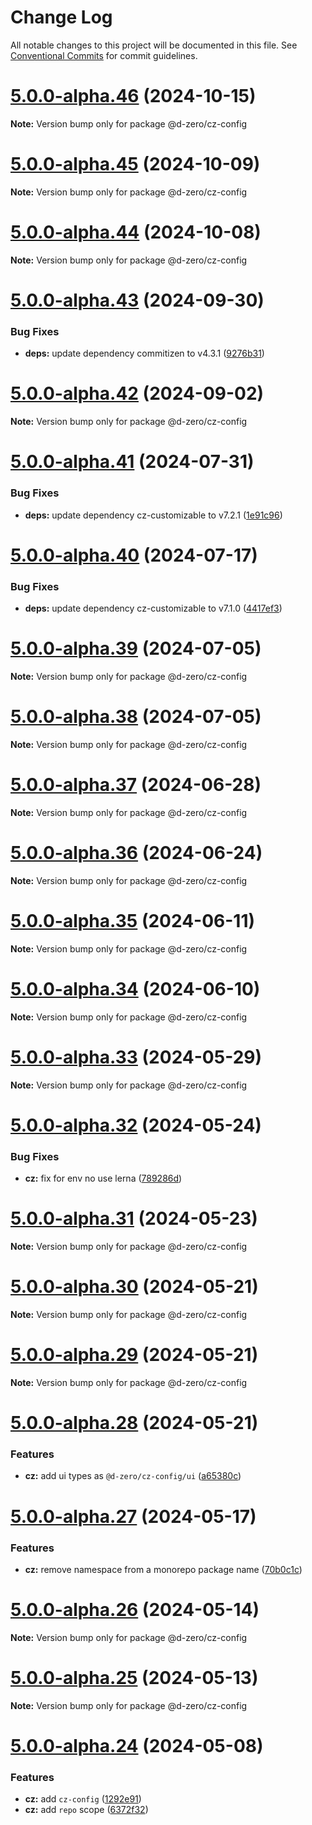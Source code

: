 # Change Log

All notable changes to this project will be documented in this file.
See [Conventional Commits](https://conventionalcommits.org) for commit guidelines.

# [5.0.0-alpha.46](https://github.com/d-zero-dev/linters/compare/v5.0.0-alpha.45...v5.0.0-alpha.46) (2024-10-15)

**Note:** Version bump only for package @d-zero/cz-config

# [5.0.0-alpha.45](https://github.com/d-zero-dev/linters/compare/v5.0.0-alpha.44...v5.0.0-alpha.45) (2024-10-09)

**Note:** Version bump only for package @d-zero/cz-config

# [5.0.0-alpha.44](https://github.com/d-zero-dev/linters/compare/v5.0.0-alpha.43...v5.0.0-alpha.44) (2024-10-08)

**Note:** Version bump only for package @d-zero/cz-config

# [5.0.0-alpha.43](https://github.com/d-zero-dev/linters/compare/v5.0.0-alpha.42...v5.0.0-alpha.43) (2024-09-30)

### Bug Fixes

- **deps:** update dependency commitizen to v4.3.1 ([9276b31](https://github.com/d-zero-dev/linters/commit/9276b31655a0664d5bdb1d95b7e8799eeb20b3b2))

# [5.0.0-alpha.42](https://github.com/d-zero-dev/linters/compare/v5.0.0-alpha.41...v5.0.0-alpha.42) (2024-09-02)

**Note:** Version bump only for package @d-zero/cz-config

# [5.0.0-alpha.41](https://github.com/d-zero-dev/linters/compare/v5.0.0-alpha.40...v5.0.0-alpha.41) (2024-07-31)

### Bug Fixes

- **deps:** update dependency cz-customizable to v7.2.1 ([1e91c96](https://github.com/d-zero-dev/linters/commit/1e91c968dd919aeaa587c89d4f25552de5fb07e6))

# [5.0.0-alpha.40](https://github.com/d-zero-dev/linters/compare/v5.0.0-alpha.39...v5.0.0-alpha.40) (2024-07-17)

### Bug Fixes

- **deps:** update dependency cz-customizable to v7.1.0 ([4417ef3](https://github.com/d-zero-dev/linters/commit/4417ef34ead527f2a186c0f9c28e865f1c63824d))

# [5.0.0-alpha.39](https://github.com/d-zero-dev/linters/compare/v5.0.0-alpha.38...v5.0.0-alpha.39) (2024-07-05)

**Note:** Version bump only for package @d-zero/cz-config

# [5.0.0-alpha.38](https://github.com/d-zero-dev/linters/compare/v5.0.0-alpha.37...v5.0.0-alpha.38) (2024-07-05)

**Note:** Version bump only for package @d-zero/cz-config

# [5.0.0-alpha.37](https://github.com/d-zero-dev/linters/compare/v5.0.0-alpha.36...v5.0.0-alpha.37) (2024-06-28)

**Note:** Version bump only for package @d-zero/cz-config

# [5.0.0-alpha.36](https://github.com/d-zero-dev/linters/compare/v5.0.0-alpha.35...v5.0.0-alpha.36) (2024-06-24)

**Note:** Version bump only for package @d-zero/cz-config

# [5.0.0-alpha.35](https://github.com/d-zero-dev/linters/compare/v5.0.0-alpha.34...v5.0.0-alpha.35) (2024-06-11)

**Note:** Version bump only for package @d-zero/cz-config

# [5.0.0-alpha.34](https://github.com/d-zero-dev/linters/compare/v5.0.0-alpha.33...v5.0.0-alpha.34) (2024-06-10)

**Note:** Version bump only for package @d-zero/cz-config

# [5.0.0-alpha.33](https://github.com/d-zero-dev/linters/compare/v5.0.0-alpha.32...v5.0.0-alpha.33) (2024-05-29)

**Note:** Version bump only for package @d-zero/cz-config

# [5.0.0-alpha.32](https://github.com/d-zero-dev/linters/compare/v5.0.0-alpha.31...v5.0.0-alpha.32) (2024-05-24)

### Bug Fixes

- **cz:** fix for env no use lerna ([789286d](https://github.com/d-zero-dev/linters/commit/789286dde4da56d99c169d537c995c37ba724243))

# [5.0.0-alpha.31](https://github.com/d-zero-dev/linters/compare/v5.0.0-alpha.30...v5.0.0-alpha.31) (2024-05-23)

**Note:** Version bump only for package @d-zero/cz-config

# [5.0.0-alpha.30](https://github.com/d-zero-dev/linters/compare/v5.0.0-alpha.29...v5.0.0-alpha.30) (2024-05-21)

**Note:** Version bump only for package @d-zero/cz-config

# [5.0.0-alpha.29](https://github.com/d-zero-dev/linters/compare/v5.0.0-alpha.28...v5.0.0-alpha.29) (2024-05-21)

**Note:** Version bump only for package @d-zero/cz-config

# [5.0.0-alpha.28](https://github.com/d-zero-dev/linters/compare/v5.0.0-alpha.27...v5.0.0-alpha.28) (2024-05-21)

### Features

- **cz:** add ui types as `@d-zero/cz-config/ui` ([a65380c](https://github.com/d-zero-dev/linters/commit/a65380cb4198d6a8d645dc639d8407d9bc2105b6))

# [5.0.0-alpha.27](https://github.com/d-zero-dev/linters/compare/v5.0.0-alpha.26...v5.0.0-alpha.27) (2024-05-17)

### Features

- **cz:** remove namespace from a monorepo package name ([70b0c1c](https://github.com/d-zero-dev/linters/commit/70b0c1c3217ab98d5ceb12b79293c3391c94b4ce))

# [5.0.0-alpha.26](https://github.com/d-zero-dev/linters/compare/v5.0.0-alpha.25...v5.0.0-alpha.26) (2024-05-14)

**Note:** Version bump only for package @d-zero/cz-config

# [5.0.0-alpha.25](https://github.com/d-zero-dev/linters/compare/v5.0.0-alpha.24...v5.0.0-alpha.25) (2024-05-13)

**Note:** Version bump only for package @d-zero/cz-config

# [5.0.0-alpha.24](https://github.com/d-zero-dev/linters/compare/v5.0.0-alpha.23...v5.0.0-alpha.24) (2024-05-08)

### Features

- **cz:** add `cz-config` ([1292e91](https://github.com/d-zero-dev/linters/commit/1292e91286e3804df24375c3b92590c856c59353))
- **cz:** add `repo` scope ([6372f32](https://github.com/d-zero-dev/linters/commit/6372f32e6dbe2c50dbc601d51db8556e5e33c7e4))

